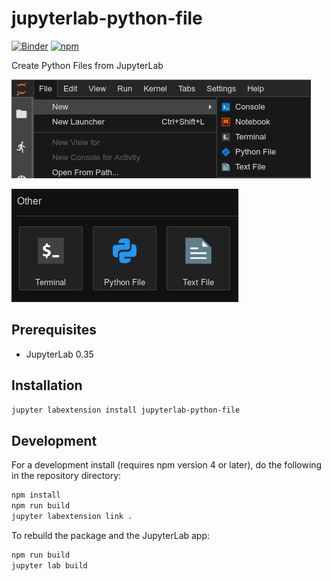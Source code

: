 # jupyterlab-python-file

[![Binder](https://mybinder.org/badge_logo.svg)](https://mybinder.org/v2/gh/jtpio/jupyterlab-python-file/master?urlpath=lab)
[![npm](https://img.shields.io/npm/v/jupyterlab-python-file.svg)](https://www.npmjs.com/package/jupyterlab-python-file)

Create Python Files from JupyterLab

![screenshot](./doc/screenshot.png)

![screenshot2](./doc/screenshot2.png)

## Prerequisites

* JupyterLab 0.35

## Installation

```bash
jupyter labextension install jupyterlab-python-file
```

## Development

For a development install (requires npm version 4 or later), do the following in the repository directory:

```bash
npm install
npm run build
jupyter labextension link .
```

To rebuild the package and the JupyterLab app:

```bash
npm run build
jupyter lab build
```

